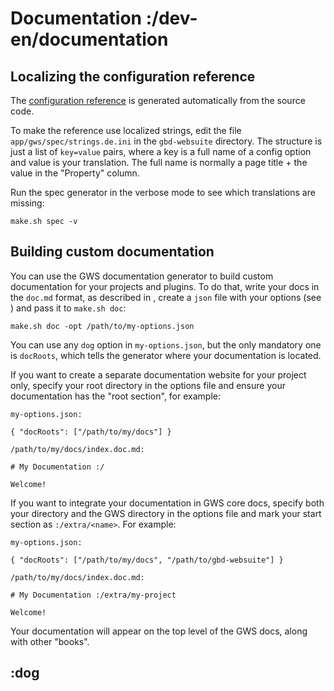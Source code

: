 # Documentation :/dev-en/documentation

## Localizing the configuration reference 

The [configuration reference](/admin-de/reference) is generated automatically from the source code.

To make the reference use localized strings, edit the file `app/gws/spec/strings.de.ini` in the `gbd-websuite` directory. The structure is just a list of `key=value` pairs, where a key is a full name of a config option and value is your translation. The full name is normally a page title + the value in the "Property" column.  

Run the spec generator in the verbose mode to see which translations are missing:

```
make.sh spec -v
```

## Building custom documentation

You can use the GWS documentation generator to build custom documentation for your projects and plugins. To do that, write your docs in the `doc.md` format, as described in [](/dev-en/documentation/dog), create a `json` file with your options (see [](/dev-en/documentation/dog/options)) and pass it to `make.sh doc`:

```
make.sh doc -opt /path/to/my-options.json
```

You can use any `dog` option in `my-options.json`, but the only mandatory one is `docRoots`, which tells the generator where your documentation is located. 

If you want to create a separate documentation website for your project only, specify your root directory in the options file and ensure your documentation has the "root section", for example:

`my-options.json:`
```
{ "docRoots": ["/path/to/my/docs"] }
```

`/path/to/my/docs/index.doc.md:`
```
# My Documentation :/

Welcome!
```

If you want to integrate your documentation in GWS core docs, specify both your directory and the GWS directory in the options file and mark your start section as `:/extra/<name>`. For example:

`my-options.json:`
```
{ "docRoots": ["/path/to/my/docs", "/path/to/gbd-websuite"] }
```

`/path/to/my/docs/index.doc.md:`
```
# My Documentation :/extra/my-project

Welcome!
```

Your documentation will appear on the top level of the GWS docs, along with other "books".

## :dog

